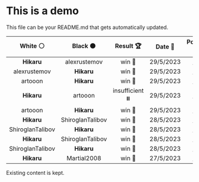 # This is a demo

This file can be your README.md that gets automatically updated.

<!--START_SECTION:chessStats-->
<!-- Automatically generated with https://github.com/Balastrong/chess-stats-action -->

| White ⚪ | Black ⚫ | Result 🏆 | Date 📅 | Position 🗺️ |
|:---:|:---:|:---:|:---:|:---:|
| **Hikaru** | alexrustemov | win 🥇 | 29/5/2023 | <a href="http://www.ee.unb.ca/cgi-bin/tervo/fen.pl?select=R7/8/8/P7/2P3kp/8/r4P2/6K1 b - -">Link</a> |
| alexrustemov | **Hikaru** | win 🥇 | 29/5/2023 | <a href="http://www.ee.unb.ca/cgi-bin/tervo/fen.pl?select=8/8/R2bk1p1/3n1p2/5PPp/5K1P/8/8 w - -">Link</a> |
| artooon | **Hikaru** | win 🥇 | 29/5/2023 | <a href="http://www.ee.unb.ca/cgi-bin/tervo/fen.pl?select=6k1/pppq1p1p/6p1/2PP4/1P6/P1r2NnP/3Q2P1/6K1 w - -">Link</a> |
| **Hikaru** | artooon | insufficient ⏸️ | 29/5/2023 | <a href="http://www.ee.unb.ca/cgi-bin/tervo/fen.pl?select=8/8/1K5k/8/8/8/8/8 w - -">Link</a> |
| artooon | **Hikaru** | win 🥇 | 29/5/2023 | <a href="http://www.ee.unb.ca/cgi-bin/tervo/fen.pl?select=4r1k1/p1P2pp1/1q6/7p/3Q4/P6P/5KP1/8 b - -">Link</a> |
| **Hikaru** | ShiroglanTalibov | win 🥇 | 28/5/2023 | <a href="http://www.ee.unb.ca/cgi-bin/tervo/fen.pl?select=8/8/4K1k1/R5P1/P7/1P1r4/8/8 b - -">Link</a> |
| ShiroglanTalibov | **Hikaru** | win 🥇 | 28/5/2023 | <a href="http://www.ee.unb.ca/cgi-bin/tervo/fen.pl?select=8/8/2k5/4R3/P3PK2/7r/8/8 w - -">Link</a> |
| **Hikaru** | ShiroglanTalibov | win 🥇 | 28/5/2023 | <a href="http://www.ee.unb.ca/cgi-bin/tervo/fen.pl?select=R5k1/3R1r2/1p4p1/2q2r2/8/2Q4P/6P1/7K b - -">Link</a> |
| ShiroglanTalibov | **Hikaru** | win 🥇 | 28/5/2023 | <a href="http://www.ee.unb.ca/cgi-bin/tervo/fen.pl?select=8/6R1/6p1/8/6P1/2b4r/1K4k1/8 w - -">Link</a> |
| **Hikaru** | Martial2008 | win 🥇 | 27/5/2023 | <a href="http://www.ee.unb.ca/cgi-bin/tervo/fen.pl?select=7k/4Q3/p5P1/3q4/8/5PK1/8/8 b - -">Link</a> |

<!--END_SECTION:chessStats-->

Existing content is kept.
